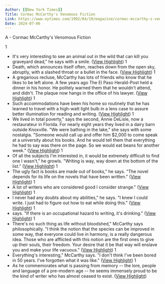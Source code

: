 ```yaml
---
Author: [[New York Times]]
Title: Cormac McCarthy's Venomous Fiction
Link: https://www.nytimes.com/1992/04/19/magazine/cormac-mccarthy-s-venomous-fiction.html?pagewanted=all&src=pm
Date: 2024-07-06
---
```

A - Cormac McCarthy's Venomous Fiction

1
- It's very interesting to see an animal out in the wild that can kill you graveyard dead," he says with a smile. ([View Highlight](https://read.readwise.io/read/01h2k4cfv5y4zqv241cq9g5zyz))
1
- Death, which announces itself often, reaches down from the open sky, abruptly, with a slashed throat or a bullet in the face. ([View Highlight](https://read.readwise.io/read/01h2k4ehbzqy9p1mww458dnagd))
1
- A gregarious recluse, McCarthy has lots of friends who know that he likes to be left alone. A few years ago The El Paso Herald-Post held a dinner in his honor. He politely warned them that he wouldn't attend, and didn't. The plaque now hangs in the office of his lawyer. ([View Highlight](https://read.readwise.io/read/01h2k4ncfrdm8v2km7vz9r0jwx))
1
- Such accommodations have been his home so routinely that he has learned to travel with a high-watt light bulb in a lens case to assure better illumination for reading and writing. ([View Highlight](https://read.readwise.io/read/01h2k4p17dgsd0epj8pq4d9sjn))
1
- We lived in total poverty," says the second, Annie DeLisle, now a restaurateur in Florida. For nearly eight years they lived in a dairy barn outside Knoxville. "We were bathing in the lake," she says with some nostalgia. "Someone would call up and offer him $2,000 to come speak at a university about his books. And he would tell them that everything he had to say was there on the page. So we would eat beans for another week." ([View Highlight](https://read.readwise.io/read/01h2k4r5g74495rcv124tmf2tr))
1
- Of all the subjects I'm interested in, it would be extremely difficult to find one I wasn't," he growls. "Writing is way, way down at the bottom of the list." ([View Highlight](https://read.readwise.io/read/01h2k4rm9tq1tgb2fvdpw7b2mt))
1
- The ugly fact is books are made out of books," he says. "The novel depends for its life on the novels that have been written." ([View Highlight](https://read.readwise.io/read/01h2k4yvg7kess5b3tkh8dq1jz))
1
- A lot of writers who are considered good I consider strange." ([View Highlight](https://read.readwise.io/read/01h2k4zbwze4afwytqddsked0c))
1
- I never had any doubts about my abilities," he says. "I knew I could write. I just had to figure out how to eat while doing this." ([View Highlight](https://read.readwise.io/read/01h2k50m69sz2mxpbme8m89s5r))
1
- says. "If there is an occupational hazard to writing, it's drinking." ([View Highlight](https://read.readwise.io/read/01h2k55df7h5j91qngeycjdx3b))
1
- There's no such thing as life without bloodshed," McCarthy says philosophically. "I think the notion that the species can be improved in some way, that everyone could live in harmony, is a really dangerous idea. Those who are afflicted with this notion are the first ones to give up their souls, their freedom. Your desire that it be that way will enslave you and make your life vacuous." ([View Highlight](https://read.readwise.io/read/01h2k58kfrkk59sf2ysyebm12q))
1
- Everything's interesting," McCarthy says. "I don't think I've been bored in 50 years. I've forgotten what it was like." ([View Highlight](https://read.readwise.io/read/01h2k5djtesz1a5kp9f3q9nx0w))
1
- As he commemorates what is passing from memory -- the lore, people and language of a pre-modern age -- he seems immensely proud to be the kind of writer who has almost ceased to exist. ([View Highlight](https://read.readwise.io/read/01h2k5evqzqrg8vhxyyab9vcf1))
